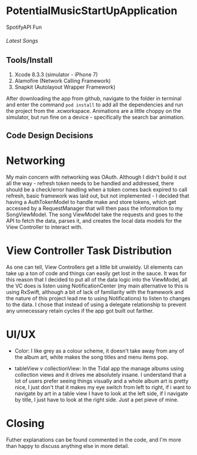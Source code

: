 # PotentialMusicStartUpApplication
SpotifyAPI Fun


###### Latest Songs

## Tools/Install

1. Xcode 8.3.3 (simulator - iPhone 7)
2. Alamofire (Network Calling Framework)
3. Snapkit (Autolayout Wrapper Framework)

After downloading the app from github, navigate to the folder in terminal and enter the command `pod install` to add all the dependencies and run the project from the .xcworkspace. Animations are a little choppy on the simulator, but run fine on a device - specifically the search bar animation. 

## Code Design Decisions

# Networking

My main concern with networking was OAuth. Although I didn't build it out all the way - refresh token needs to be handled and addressed, there should be a check/error handling when a token comes back expired to call refresh, basic framework was laid out, but not implemented - I decided that having a AuthTokenModel to handle make and store tokens, which get accessed by a RequestManager that will then pass the information to my SongViewModel. The song ViewModel take the requests and goes to the API to fetch the data, parses it, and creates the local data models for the View Controller to interact with.

# View Controller Task Distribution

As one can tell, View Controllers get a little bit unwieldy. UI elements can take up a ton of code and things can easily get lost in the sauce. It was for this reason that I decided to put all of the data logic into the ViewModel, all the VC does is listen using NotificationCenter (my main alternative to this is using RxSwift, although a bit of lack of familiarity with the framework and the nature of this project lead me to using Notifications) to listen to changes to the data. I chose that instead of using a delegate relationship to prevent any unnecessary retain cycles if the app got built out farther. 

# UI/UX

- Color: I like grey as a colour scheme, it doesn't take away from any of the album art, white makes the song titles and menu items pop. 

- tableView v collectionView: In the Tidal app the manage albums using collection views and it drives me absolutely insane. I understand that a lot of users prefer seeing things visually and a whole album art is pretty nice, I just don't that it makes my eye switch from left to right, if i want to navigate by art in a table view I have to look at the left side, if I navigate by title, I just have to look at the right side. Just a pet pieve of mine.

# Closing

Futher explanations can be found commented in the code, and I'm more than happy to discuss anything else in more detail.
